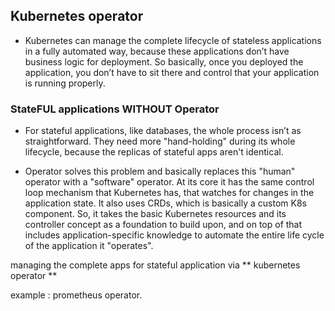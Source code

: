 ## Kubernetes operator

* Kubernetes can manage the complete lifecycle of stateless applications in a fully automated way, because these applications don’t have business logic for deployment.
So basically, once you deployed the application, you don’t have to sit there and control that your application is running properly.

### StateFUL applications WITHOUT Operator 

* For stateful applications, like databases, the whole process isn’t as straightforward.
  They need more "hand-holding" during its whole lifecycle, because the replicas of stateful apps aren't identical.

* Operator solves this problem and basically replaces this "human" operator with a "software" operator.
 At its core it has the same control loop mechanism that Kubernetes has, that watches for changes in the application state.
It also uses CRDs, which is basically a custom K8s component. So, it takes the basic Kubernetes resources and its controller concept as a foundation to build upon, and on top of that includes application-specific knowledge to automate the entire life cycle of the application it "operates".

managing the complete apps for stateful application via ** kubernetes operator **

example : prometheus operator.


